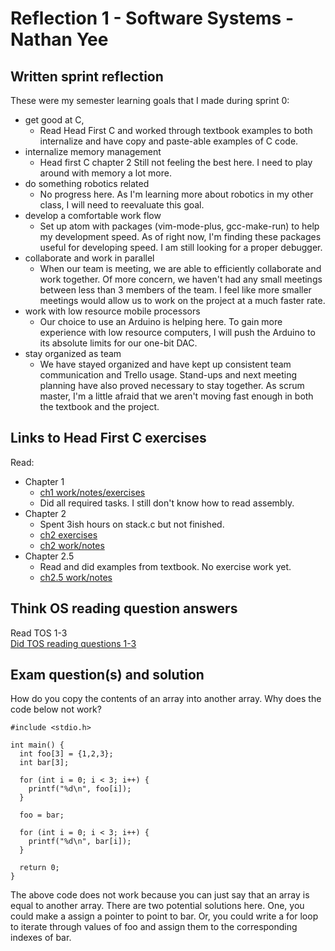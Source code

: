 # Reflection 1 - Software Systems - Nathan Yee

## Written sprint reflection

These were my semester learning goals that I made during sprint 0:
* get good at C,
  * Read Head First C and worked through textbook examples to both internalize and have copy and paste-able examples of C code.
* internalize memory management
  * Head first C chapter 2
    Still not feeling the best here. I need to play around with memory a lot more.
* do something robotics related
  * No progress here. As I'm learning more about robotics in my other class, I will need to reevaluate this goal.
* develop a comfortable work flow
  * Set up atom with packages (vim-mode-plus, gcc-make-run) to help my development speed.
    As of right now, I'm finding these packages useful for developing speed.
    I am still looking for a proper debugger.
* collaborate and work in parallel
  * When our team is meeting, we are able to efficiently collaborate and work together.
    Of more concern, we haven't had any small meetings between less than 3 members of the team.
    I feel like more smaller meetings would allow us to work on the project at a much faster rate.
* work with low resource mobile processors
  * Our choice to use an Arduino is helping here.
    To gain more experience with low resource computers, I will push the Arduino to its absolute limits for our one-bit DAC.
* stay organized as team
  * We have stayed organized and have kept up consistent team communication and Trello usage.
    Stand-ups and next meeting planning have also proved necessary to stay together.
    As scrum master, I'm a little afraid that we aren't moving fast enough in both the textbook and the project.


## Links to Head First C exercises

Read:
* Chapter 1
  * [ch1 work/notes/exercises](../exercises/ex01)
  * Did all required tasks. I still don't know how to read assembly.
* Chapter 2
  * Spent 3ish hours on stack.c but not finished.
  * [ch2 exercises](../exercises/ex02)
  * [ch2 work/notes](../hfc/2ch)
* Chapter 2.5
  * Read and did examples from textbook. No exercise work yet.
  * [ch2.5 work/notes](../hfc/2.5ch)




## Think OS reading question answers

Read TOS 1-3  
[Did TOS reading questions 1-3](../reading_questions/thinkos.md)


## Exam question(s) and solution

How do you copy the contents of an array into another array. Why does the code below not work?

    #include <stdio.h>

    int main() {
      int foo[3] = {1,2,3};
      int bar[3];

      for (int i = 0; i < 3; i++) {
        printf("%d\n", foo[i]);
      }

      foo = bar;

      for (int i = 0; i < 3; i++) {
        printf("%d\n", bar[i]);
      }

      return 0;
    }

The above code does not work because you can just say that an array is equal to another array. There are two potential solutions here. One, you could make a assign a pointer to point to bar. Or, you could write a for loop to iterate through values of foo and assign them to the corresponding indexes of bar.
